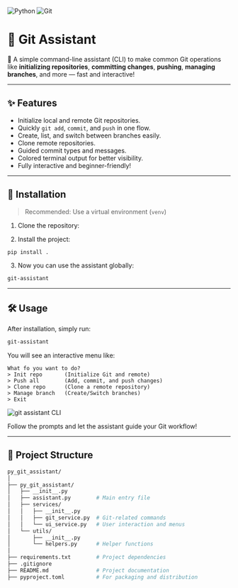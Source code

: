 ![Python](https://img.shields.io/badge/python-3670A0?style=for-the-badge&logo=python&logoColor=ffdd54) ![Git](https://img.shields.io/badge/git-%23F05033.svg?style=for-the-badge&logo=git&logoColor=white)

# 📜 Git Assistant

🎯 A simple command-line assistant (CLI) to make common Git operations like **initializing repositories**, **committing changes**, **pushing**, **managing branches**, and more — fast and interactive!

---

## ✨ Features

- Initialize local and remote Git repositories.
- Quickly `git add`, `commit`, and `push` in one flow.
- Create, list, and switch between branches easily.
- Clone remote repositories.
- Guided commit types and messages.
- Colored terminal output for better visibility.
- Fully interactive and beginner-friendly!

---

## 🚀 Installation

> Recommended: Use a virtual environment (`venv`)

1. Clone the repository:

2. Install the project:

```bash
pip install .
```

3. Now you can use the assistant globally:

```bash
git-assistant
```

---

## 🛠️ Usage

After installation, simply run:

```bash
git-assistant
```

You will see an interactive menu like:

```text
What fo you want to do?
> Init repo       (Initialize Git and remote)
> Push all        (Add, commit, and push changes)
> Clone repo      (Clone a remote repository)
> Manage branch   (Create/Switch branches)
> Exit
```

![git assistant CLI](assets/py-git-assistant-CLI.png)

Follow the prompts and let the assistant guide your Git workflow!

---

## 📂 Project Structure

```bash
py_git_assistant/
│
├── py_git_assistant/
│   ├── __init__.py
│   ├── assistant.py        # Main entry file
│   ├── services/
│   │   ├── __init__.py
│   │   ├── git_service.py  # Git-related commands
│   │   └── ui_service.py   # User interaction and menus
│   └── utils/
│       ├── __init__.py
│       └── helpers.py      # Helper functions
│
├── requirements.txt        # Project dependencies
├── .gitignore
├── README.md               # Project documentation
├── pyproject.toml          # For packaging and distribution

```
